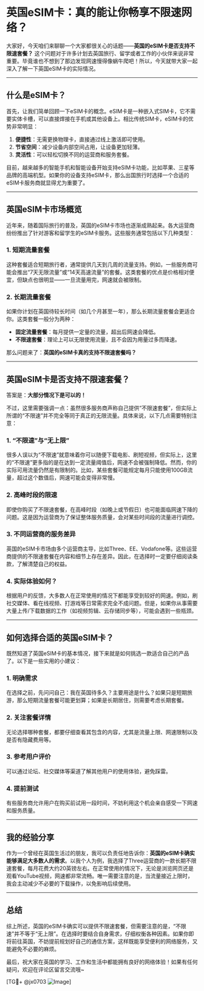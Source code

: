 # 英国eSIM卡：真的能让你畅享不限速网络？

大家好，今天咱们来聊聊一个大家都很关心的话题——**英国的eSIM卡是否支持不限速套餐？** 这个问题对于许多计划去英国旅行、留学或者工作的小伙伴来说非常重要。毕竟谁也不想到了那边发现网速慢得像蜗牛爬吧！所以，今天就带大家一起深入了解一下英国eSIM卡的实际情况。

---

## 什么是eSIM卡？

首先，让我们简单回顾一下eSIM卡的概念。eSIM卡是一种嵌入式SIM卡，它不需要实体卡槽，可以直接焊接在手机或其他设备上。相比传统SIM卡，eSIM卡的优势非常明显：

1. **便捷性**：无需更换物理卡，直接通过线上激活即可使用。
2. **节省空间**：减少设备内部空间占用，让设备更加轻薄。
3. **灵活性**：可以轻松切换不同的运营商和服务套餐。

目前，越来越多的智能手机和智能设备开始支持eSIM卡功能，比如苹果、三星等品牌的高端机型。如果你的设备支持eSIM卡，那么出国旅行时选择一个合适的eSIM卡服务商就显得尤为重要了。

---

## 英国eSIM卡市场概览

近年来，随着国际旅行的普及，英国的eSIM卡市场也逐渐成熟起来。各大运营商纷纷推出了针对游客和留学生的eSIM卡服务。这些服务通常包括以下几种类型：

### 1. 短期流量套餐
这种套餐适合短期旅行者，通常提供几天到几周的流量支持。例如，一些服务商可能会推出“7天无限流量”或“14天高速流量”的套餐。这类套餐的优点是价格相对便宜，但缺点也很明显——一旦流量用完，网速就会被限制。

### 2. 长期流量套餐
如果你计划在英国待较长时间（如几个月甚至一年），那么长期流量套餐会更适合你。这类套餐一般分为两种：
- **固定流量套餐**：每月提供一定量的流量，超出后网速会降低。
- **不限速套餐**：理论上可以无限使用流量，且不会因为用量过多而降速。

那么问题来了：**英国的eSIM卡真的支持不限速套餐吗？**

---

## 英国eSIM卡是否支持不限速套餐？

答案是：**大部分情况下是可以的！**

不过，这里需要强调一点：虽然很多服务商声称自己提供“不限速套餐”，但实际上所谓的“不限速”并不完全等同于真正的无限流量。具体来说，以下几点需要特别注意：

### 1. “不限速”与“无上限”
很多人误以为“不限速”就意味着你可以随便下载电影、刷短视频，但实际上，这里的“不限速”更多指的是在达到一定流量阈值后，网速不会被强制降低。然而，你的实际可用流量仍然是有限制的。比如，某些套餐可能规定每月只能使用100GB流量，超过这个数值后，网速可能会变得非常慢。

### 2. 高峰时段的限速
即使你购买了不限速套餐，在高峰时段（如晚上或节假日）也可能面临网速下降的问题。这是因为运营商为了保证整体服务质量，会对某些时间段的流量进行调控。

### 3. 不同运营商的服务差异
英国的eSIM卡市场由多个运营商主导，比如Three、EE、Vodafone等。这些运营商提供的不限速套餐在内容和细节上存在差异。因此，在选择时一定要仔细阅读条款，了解清楚自己的权益。

### 4. 实际体验如何？
根据用户的反馈，大多数人在正常使用的情况下都能享受到较好的网速。例如，刷社交媒体、看在线视频、打游戏等日常需求完全不成问题。但是，如果你从事需要大量上传/下载数据的工作（如视频剪辑、云存储同步等），可能会遇到一些瓶颈。

---

## 如何选择合适的英国eSIM卡？

既然知道了英国eSIM卡的基本情况，接下来就是如何挑选一款适合自己的产品了。以下是一些实用的小建议：

### 1. 明确需求
在选择之前，先问问自己：我在英国待多久？主要用途是什么？如果只是短期旅游，那么短期流量套餐可能更划算；如果是长期居住，则需要考虑长期套餐。

### 2. 关注套餐详情
无论选择哪种套餐，都要仔细查看其包含的内容，尤其是流量上限、网速限制以及是否有隐藏费用等。

### 3. 参考用户评价
可以通过论坛、社交媒体等渠道了解其他用户的使用体验，避免踩雷。

### 4. 提前测试
有些服务商允许用户在购买前试用一段时间，不妨利用这个机会亲自感受一下网速和服务质量。

---

## 我的经验分享

作为一个曾经在英国生活过的朋友，我可以负责任地告诉你：**英国的eSIM卡确实能够满足大多数人的需求**。以我个人为例，我选择了Three运营商的一款长期不限速套餐，每月花费大约20英镑左右。在正常使用的情况下，无论是浏览网页还是观看YouTube视频，网速都非常流畅。唯一需要注意的是，当流量接近上限时，我会主动减少不必要的下载操作，以免影响后续使用。

---

## 总结

综上所述，英国的eSIM卡确实可以提供不限速套餐，但需要注意的是，“不限速”并不等于“无上限”。在选择时要结合自身需求，仔细权衡各种因素。如果你即将前往英国，不妨提前规划好自己的通信方案，这样既能享受便利的网络服务，又能避免不必要的麻烦。

最后，祝大家在英国的学习、工作和生活中都能拥有良好的网络体验！如果有任何疑问，欢迎在评论区留言交流哦~

[TG💪+ @jx0703 ![Image](https://github.com/user-attachments/assets/dbca1d08-cadb-493c-b0ec-ad6f7a83f270)]
